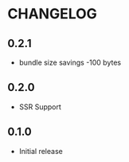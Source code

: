 # CHANGELOG

## 0.2.1

- bundle size savings -100 bytes

## 0.2.0

- SSR Support

## 0.1.0

- Initial release
